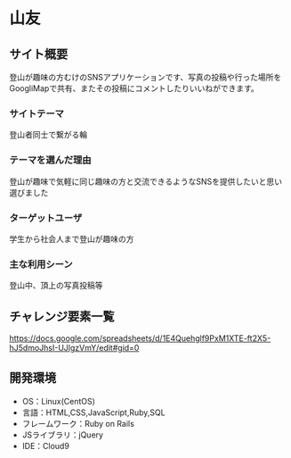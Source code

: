 # 山友

## サイト概要
登山が趣味の方むけのSNSアプリケーションです、写真の投稿や行った場所をGoogliMapで共有、またその投稿にコメントしたりいいねができます。


### サイトテーマ
登山者同士で繋がる輪

### テーマを選んだ理由
登山が趣味で気軽に同じ趣味の方と交流できるようなSNSを提供したいと思い選びました

### ターゲットユーザ
学生から社会人まで登山が趣味の方

### 主な利用シーン
登山中、頂上の写真投稿等

## チャレンジ要素一覧
<https://docs.google.com/spreadsheets/d/1E4Quehglf9PxM1XTE-ft2X5-hJ5dmoJhsI-UJlgzVmY/edit#gid=0>

## 開発環境
- OS：Linux(CentOS)
- 言語：HTML,CSS,JavaScript,Ruby,SQL
- フレームワーク：Ruby on Rails
- JSライブラリ：jQuery
- IDE：Cloud9

